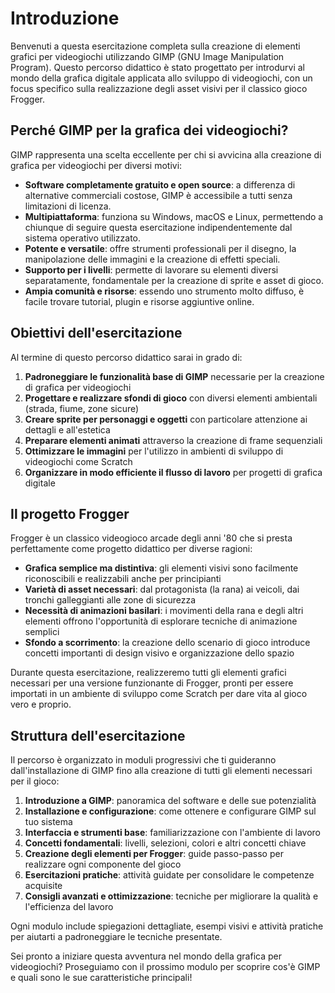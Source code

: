 # Introduzione

Benvenuti a questa esercitazione completa sulla creazione di elementi grafici per videogiochi utilizzando GIMP (GNU Image Manipulation Program). Questo percorso didattico è stato progettato per introdurvi al mondo della grafica digitale applicata allo sviluppo di videogiochi, con un focus specifico sulla realizzazione degli asset visivi per il classico gioco Frogger.

## Perché GIMP per la grafica dei videogiochi?

GIMP rappresenta una scelta eccellente per chi si avvicina alla creazione di grafica per videogiochi per diversi motivi:

- **Software completamente gratuito e open source**: a differenza di alternative commerciali costose, GIMP è accessibile a tutti senza limitazioni di licenza.
- **Multipiattaforma**: funziona su Windows, macOS e Linux, permettendo a chiunque di seguire questa esercitazione indipendentemente dal sistema operativo utilizzato.
- **Potente e versatile**: offre strumenti professionali per il disegno, la manipolazione delle immagini e la creazione di effetti speciali.
- **Supporto per i livelli**: permette di lavorare su elementi diversi separatamente, fondamentale per la creazione di sprite e asset di gioco.
- **Ampia comunità e risorse**: essendo uno strumento molto diffuso, è facile trovare tutorial, plugin e risorse aggiuntive online.

## Obiettivi dell'esercitazione

Al termine di questo percorso didattico sarai in grado di:

1. **Padroneggiare le funzionalità base di GIMP** necessarie per la creazione di grafica per videogiochi
2. **Progettare e realizzare sfondi di gioco** con diversi elementi ambientali (strada, fiume, zone sicure)
3. **Creare sprite per personaggi e oggetti** con particolare attenzione ai dettagli e all'estetica
4. **Preparare elementi animati** attraverso la creazione di frame sequenziali
5. **Ottimizzare le immagini** per l'utilizzo in ambienti di sviluppo di videogiochi come Scratch
6. **Organizzare in modo efficiente il flusso di lavoro** per progetti di grafica digitale

## Il progetto Frogger

Frogger è un classico videogioco arcade degli anni '80 che si presta perfettamente come progetto didattico per diverse ragioni:

- **Grafica semplice ma distintiva**: gli elementi visivi sono facilmente riconoscibili e realizzabili anche per principianti
- **Varietà di asset necessari**: dal protagonista (la rana) ai veicoli, dai tronchi galleggianti alle zone di sicurezza
- **Necessità di animazioni basilari**: i movimenti della rana e degli altri elementi offrono l'opportunità di esplorare tecniche di animazione semplici
- **Sfondo a scorrimento**: la creazione dello scenario di gioco introduce concetti importanti di design visivo e organizzazione dello spazio

Durante questa esercitazione, realizzeremo tutti gli elementi grafici necessari per una versione funzionante di Frogger, pronti per essere importati in un ambiente di sviluppo come Scratch per dare vita al gioco vero e proprio.

## Struttura dell'esercitazione

Il percorso è organizzato in moduli progressivi che ti guideranno dall'installazione di GIMP fino alla creazione di tutti gli elementi necessari per il gioco:

1. **Introduzione a GIMP**: panoramica del software e delle sue potenzialità
2. **Installazione e configurazione**: come ottenere e configurare GIMP sul tuo sistema
3. **Interfaccia e strumenti base**: familiarizzazione con l'ambiente di lavoro
4. **Concetti fondamentali**: livelli, selezioni, colori e altri concetti chiave
5. **Creazione degli elementi per Frogger**: guide passo-passo per realizzare ogni componente del gioco
6. **Esercitazioni pratiche**: attività guidate per consolidare le competenze acquisite
7. **Consigli avanzati e ottimizzazione**: tecniche per migliorare la qualità e l'efficienza del lavoro

Ogni modulo include spiegazioni dettagliate, esempi visivi e attività pratiche per aiutarti a padroneggiare le tecniche presentate.

Sei pronto a iniziare questa avventura nel mondo della grafica per videogiochi? Proseguiamo con il prossimo modulo per scoprire cos'è GIMP e quali sono le sue caratteristiche principali!